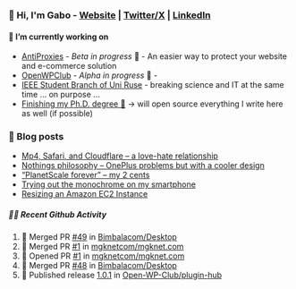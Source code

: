 ### 👋 Hi, I'm Gabo - [Website](https://gkanev.com) | [Twitter/X](https://twitter.com/mrgkanev) | [LinkedIn](https://www.linkedin.com/in/mrgkanev)

#### 🔭 I’m currently working on
- [AntiProxies](https://antiproxies.com/) - *Beta in progress* 🚀 -  An easier way to protect your website and e-commerce solution
- [OpenWPClub](https://openwpclub.com/) - *Alpha in progress* 🚀 - 
- [IEEE Student Branch of Uni Ruse](https://github.com/IEEE-Student-Branch-of-Uni-Ruse) - breaking science and IT at the same time ... on purpose ...
- [Finishing my Ph.D. degree 🤔](https://scholar.google.com/citations?user=En7GPEsAAAAJ&hl=en) -> will open source everything I write here as well (if possible)

### 📖 Blog posts
<!-- BLOG-POST-LIST:START -->
- [Mp4, Safari, and Cloudflare – a love-hate relationship](https://gkanev.com/posts/mp4-safari-and-cloudflare-a-love-hate-relationship/)
- [Nothings philosophy – OnePlus problems but with a cooler design](https://gkanev.com/posts/nothings-philosophy-oneplus-problems-but-with-a-cooler-design/)
- [“PlanetScale forever” – my 2 cents](https://gkanev.com/posts/planetscale-forever-my-2-cents/)
- [Trying out the monochrome on my smartphone](https://gkanev.com/posts/trying-out-the-monochrome-on-my-smartphone/)
- [Resizing an Amazon EC2 Instance](https://gkanev.com/posts/resizing-an-amazon-ec2-instance/)
<!-- BLOG-POST-LIST:END -->

##### 🧑‍💻 Recent Github Activity

<!--START_SECTION:activity-->
1. 🎉 Merged PR [#49](https://github.com/Bimbalacom/Desktop/pull/49) in [Bimbalacom/Desktop](https://github.com/Bimbalacom/Desktop)
2. 🎉 Merged PR [#1](https://github.com/mgknetcom/mgknet.com/pull/1) in [mgknetcom/mgknet.com](https://github.com/mgknetcom/mgknet.com)
3. 💪 Opened PR [#1](https://github.com/mgknetcom/mgknet.com/pull/1) in [mgknetcom/mgknet.com](https://github.com/mgknetcom/mgknet.com)
4. 🎉 Merged PR [#48](https://github.com/Bimbalacom/Desktop/pull/48) in [Bimbalacom/Desktop](https://github.com/Bimbalacom/Desktop)
5. 🚀 Published release [1.0.1](https://github.com/Open-WP-Club/plugin-hub/releases/tag/1.0.1) in [Open-WP-Club/plugin-hub](https://github.com/Open-WP-Club/plugin-hub)
<!--END_SECTION:activity-->
